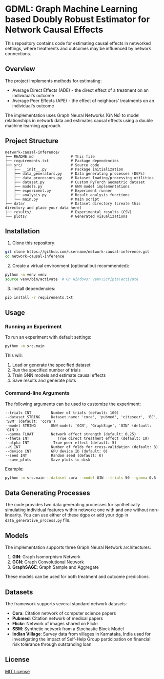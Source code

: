 # GDML: Graph Machine Learning based Doubly Robust Estimator for Network Causal Effects

This repository contains code for estimating causal effects in networked settings, where treatments and outcomes may be influenced by network connections.

## Overview

The project implements methods for estimating:
- Average Direct Effects (ADE) - the direct effect of a treatment on an individual's outcome
- Average Peer Effects (APE) - the effect of neighbors' treatments on an individual's outcome

The implementation uses Graph Neural Networks (GNNs) to model relationships in network data and estimates causal effects using a double machine learning approach.

## Project Structure

```
network-causal-inference/
├── README.md                 # This file
├── requirements.txt          # Package dependencies
├── src/                      # Source code
│   ├── __init__.py           # Package initialization
│   ├── data_generators.py    # Data generating processes (DGPs)
│   ├── data_processors.py    # Dataset loading/processing utilities
│   ├── dataset.py            # Custom PyTorch Geometric dataset
│   ├── models.py             # GNN model implementations
│   ├── experiment.py         # Experiment runner
│   ├── analysis.py           # Result analysis functions
│   └── main.py               # Main script
├── data/                     # Dataset directory (create this directory and place your data here)
├── results/                  # Experimental results (CSV)
└── plots/                    # Generated visualizations
```

## Installation

1. Clone this repository:
```bash
git clone https://github.com/username/network-causal-inference.git
cd network-causal-inference
```

2. Create a virtual environment (optional but recommended):
```bash
python -m venv venv
source venv/bin/activate  # On Windows: venv\Scripts\activate
```

3. Install dependencies:
```bash
pip install -r requirements.txt
```

## Usage

### Running an Experiment

To run an experiment with default settings:

```bash
python -m src.main
```

This will:
1. Load or generate the specified dataset
2. Run the specified number of trials
3. Train GNN models and estimate causal effects
4. Save results and generate plots

### Command-line Arguments

The following arguments can be used to customize the experiment:

```
--trials INT         Number of trials (default: 100)
--dataset STRING     Dataset name: 'cora', 'pubmed', 'citeseer', 'BC', 'SBM' (default: 'cora')
--model STRING       GNN model: 'GCN', 'GraphSage', 'GIN' (default: 'GIN')
--gamma FLOAT        Network effect strength (default: 0.25)
--theta INT             True direct treatment effect (default: 10)
--alpha INT           True peer effect (default: 5)
--K INT              Number of folds for cross-validation (default: 3)
--device INT         GPU device ID (default: 0)
--seed INT           Random seed (default: 0)
--save_plots         Save plots to disk
```

Example:
```bash
python -m src.main --dataset cora --model GIN --trials 50 --gamma 0.5 --save_plots
```

## Data Generating Processes

The code provides two data generating processes for synthetically simulating individual features within network: one with and one without non-linearity. You can use either of these dgps or add your dgp in `data_generative_process.py` file.



## Models

The implementation supports three Graph Neural Network architectures:

1. **GIN**: Graph Isomorphism Network
2. **GCN**: Graph Convolutional Network
3. **GraphSAGE**: Graph Sample and Aggregate

These models can be used for both treatment and outcome predictions.

## Datasets

The framework supports several standard network datasets:

- **Cora**: Citation network of computer science papers
- **Pubmed**: Citation network of medical papers
- **Flickr**: Network of images shared on Flickr
- **SBM**: Synthetic network from a Stochastic Block Model
- **Indian Village**: Survey data from villages in Karnataka, India used for investigating the impact of Self-Help Group participation on financial risk tolerance through outstanding loan

## License

[MIT License](LICENSE)
